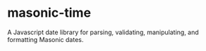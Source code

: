 # masonic-time
A Javascript date library for parsing, validating, manipulating, and formatting Masonic dates.
